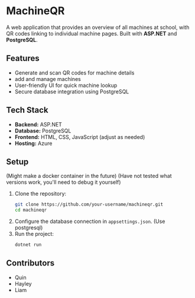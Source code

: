 # MachineQR

A web application that provides an overview of all machines at school, with QR codes linking to individual machine pages. Built with **ASP.NET** and **PostgreSQL**.

## Features
- Generate and scan QR codes for machine details
- add and manage machines
- User-friendly UI for quick machine lookup
- Secure database integration using PostgreSQL

## Tech Stack
- **Backend:** ASP.NET
- **Database:** PostgreSQL
- **Frontend:** HTML, CSS, JavaScript (adjust as needed)
- **Hosting:** Azure

## Setup
(Might make a docker container in the future)
(Have not tested what versions work, you'll need to debug it yourself)
1. Clone the repository:
   ```bash
   git clone https://github.com/your-username/machineqr.git
   cd machineqr
   ```
2. Configure the database connection in `appsettings.json`. (Use postgresql)
3. Run the project:
   ```bash
   dotnet run
   ```

## Contributors
- Quin
- Hayley
- Liam
